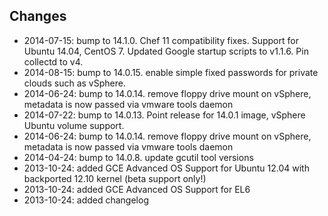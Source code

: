 Changes
-------
 * 2014-07-15: bump to 14.1.0. Chef 11 compatibility fixes. Support for Ubuntu 14.04, CentOS 7. Updated Google startup scripts to v1.1.6. Pin collectd to v4.
 * 2014-08-15: bump to 14.0.15. enable simple fixed passwords for private clouds such as vSphere.
 * 2014-06-24: bump to 14.0.14. remove floppy drive mount on vSphere, metadata is now passed via vmware tools daemon
 * 2014-07-22: bump to 14.0.13. Point release for 14.0.1 image, vSphere Ubuntu volume support.
 * 2014-06-24: bump to 14.0.14. remove floppy drive mount on vSphere, metadata is now passed via vmware tools daemon
 * 2014-04-24: bump to 14.0.8. update gcutil tool versions
 * 2013-10-24: added GCE Advanced OS Support for Ubuntu 12.04 with backported 12.10 kernel (beta support only!)
 * 2013-10-24: added GCE Advanced OS Support for EL6
 * 2013-10-24: added changelog
